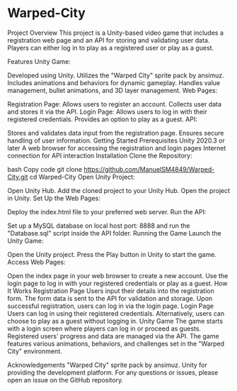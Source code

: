 # Warped-City
Project Overview
This project is a Unity-based video game that includes a registration web page and an API for storing and validating user data. Players can either log in to play as a registered user or play as a guest.

Features
Unity Game:

Developed using Unity.
Utilizes the "Warped City" sprite pack by ansimuz.
Includes animations and behaviors for dynamic gameplay.
Handles value management, bullet animations, and 3D layer management.
Web Pages:

Registration Page:
Allows users to register an account.
Collects user data and stores it via the API.
Login Page:
Allows users to log in with their registered credentials.
Provides an option to play as a guest.
API:

Stores and validates data input from the registration page.
Ensures secure handling of user information.
Getting Started
Prerequisites
Unity 2020.3 or later
A web browser for accessing the registration and login pages
Internet connection for API interaction
Installation
Clone the Repository:

bash
Copy code
git clone https://github.com/ManuelSM4849/Warped-City.git
cd Warped-City
Open Unity Project:

Open Unity Hub.
Add the cloned project to your Unity Hub.
Open the project in Unity.
Set Up the Web Pages:

Deploy the index.html file to your preferred web server.
Run the API:

Set up a MySQL database on local host port: 8888 and run the "Database.sql" script inside the API folder.
Running the Game
Launch the Unity Game:

Open the Unity project.
Press the Play button in Unity to start the game.
Access Web Pages:

Open the index page in your web browser to create a new account.
Use the login page to log in with your registered credentials or play as a guest.
How It Works
Registration Page
Users input their details into the registration form.
The form data is sent to the API for validation and storage.
Upon successful registration, users can log in via the login page.
Login Page
Users can log in using their registered credentials.
Alternatively, users can choose to play as a guest without logging in.
Unity Game
The game starts with a login screen where players can log in or proceed as guests.
Registered users' progress and data are managed via the API.
The game features various animations, behaviors, and challenges set in the "Warped City" environment.

Acknowledgements
"Warped City" sprite pack by ansimuz.
Unity for providing the development platform.
For any questions or issues, please open an issue on the GitHub repository.
